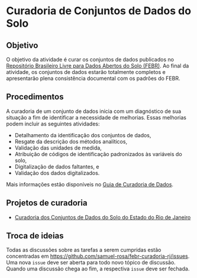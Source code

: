 # Curadoria de Conjuntos de Dados do Solo

## Objetivo

O objetivo da atividade é curar os conjuntos de dados publicados no [Repositório Brasileiro Livre para Dados Abertos do Solo (FEBR)](https://www.pedometria.org/projeto/febr/). Ao final da atividade, os conjuntos de dados estarão totalmente completos e apresentarão plena consistência documental com os padrões do FEBR.

## Procedimentos

A curadoria de um conjunto de dados inicia com um diagnóstico de sua situação a fim de identificar a necessidade de melhorias. Essas melhorias podem incluir as seguintes atividades:

* Detalhamento da identificação dos conjuntos de dados,
* Resgate da descrição dos métodos analíticos,
* Validação das unidades de medida,
* Atribuição de códigos de identificação padronizados às variáveis do solo,
* Digitalização de dados faltantes, e
* Validação dos dados digitalizados.

Mais informações estão disponíveis no [Guia de Curadoria de Dados](https://docs.google.com/document/d/1vWPKg_k_B2T76MxgsX77GgqL6mTPS7vQaToGEZ_GmsE).

## Projetos de curadoria

* [Curadoria dos Conjuntos de Dados do Solo do Estado do Rio de Janeiro](rio-de-janeiro.md)

## Troca de ideias

Todas as discussões sobre as tarefas a serem cumpridas estão concentradas em https://github.com/samuel-rosa/febr-curadoria-rj/issues. Uma nova `issue` deve ser aberta para todo novo tópico de discussão. Quando uma discussão chega ao fim, a respectiva `issue` deve ser fechada.